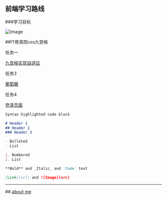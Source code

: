 ## 前端学习路线

###学习目标

![Image](https://songnl.github.io/learningpath/WG34.jpg)

##IT修真院css九宫格

任务一

[九宫格实现自适应](https://songnl.github.io/demo/vw.html)

任务3

[葡萄藤](https://songnl.github.io/demo/demotwo/putaoten.html)

任务4

[登录页面](https://songnl.github.io/demo/demotwo/loginpages.html)

```markdown
Syntax highlighted code block

# Header 1
## Header 2
### Header 3

- Bulleted
- List

1. Numbered
2. List

**Bold** and _Italic_ and `Code` text

[Link](url) and ![Image](src)
```
---
##.[about me](https://songnl.github.io/Musicresume-master/index.html)